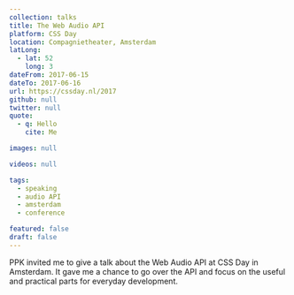 ```yaml
---
collection: talks
title: The Web Audio API
platform: CSS Day
location: Compagnietheater, Amsterdam
latLong:
  - lat: 52
    long: 3
dateFrom: 2017-06-15
dateTo: 2017-06-16
url: https://cssday.nl/2017
github: null
twitter: null
quote:
  - q: Hello
    cite: Me

images: null

videos: null

tags:
  - speaking
  - audio API
  - amsterdam
  - conference

featured: false
draft: false
---
```


PPK invited me to give a talk about the Web Audio API at CSS Day in Amsterdam. It gave me a chance to go over the API and focus on the useful and practical parts for everyday development.
